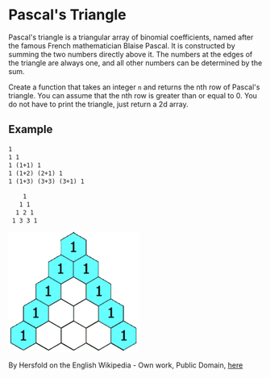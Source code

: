 # Pascal's Triangle

Pascal's triangle is a triangular array of binomial coefficients, named after the famous French mathematician Blaise Pascal. It is constructed by summing the two numbers directly above it. The numbers at the edges of the triangle are always one, and all other numbers can be determined by the sum.

Create a function that takes an integer `n` and returns the nth row of Pascal's triangle. You can assume that the nth row is greater than or equal to 0. You do not have to print the triangle, just return a 2d array.

## Example

```
1 
1 1 
1 (1+1) 1
1 (1+2) (2+1) 1
1 (1+3) (3+3) (3+1) 1
```

```
    1
   1 1
  1 2 1
 1 3 3 1
```

![Pascal's Triangle](../images/PascalTriangle.gif)

By Hersfold on the English Wikipedia - Own work, Public Domain, [here](https://commons.wikimedia.org/w/index.php?curid=3902538)